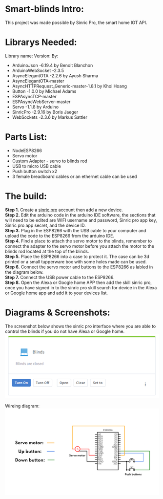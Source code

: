 # Smart-blinds Intro:

This project was made possible by Sinric Pro, the smart home IOT API.

# Librarys Needed:
Library name:             Version:        By:
- ArduinoJson             -6.19.4         by Benoit Blanchon
- ArduinoWebSocket        -2.3.5
- AsyncElegantOTA         -2.2.6          by Ayush Sharma
- AsyncElegantOTA-master
- AsyncHTTPRequest_Generic-master-1.8.1 by Khoi Hoang
- Button                  -1.0.0          by Michael Adams
- ESPAsyncTCP-master
- ESPAsyncWebServer-master
- Servo                   -1.1.8          by Arduino
- SinricPro               -2.9.16         by Boris Jaeger
- WebSockets              -2.3.6          by Markus Sattler


# Parts List:
- NodeESP8266 <br/>
- Servo motor <br/>
- Custom Adapter - servo to blinds rod <br/>
- USB to micro USB cable <br/>
- Push button switch x2 <br/>
- 3 female breadboard cables or an ethernet cable can be used <br/>

# The build:
**Step 1.** Create a [sinric pro](https://sinric.pro/) account then add a new device. <br/>
**Step 2.** Edit the arduino code in the arduino IDE software, the sections that will need to be edited are WIFI username and password, Sinric pro app key, Sinric pro app secret, and the device ID. <br/>
**Step 3.** Plug in the ESP8266 with the USB cable to your computer and upload the code to the ESP8266 from the arduino IDE. <br/>
**Step 4.** Find a place to attach the servo motor to the blinds, remember to connect the adapter to the servo motor before you attach the motor to the blinds rod located at the top of the blinds. <br/>
**Step 5.** Place the ESP8266 into a case to protect it. The case can be 3d printed or a small tupperware box with some holes made can be used. <br/>
**Step 6.** Connect the servo motor and buttons to the ESP8266 as labled in the diagram below. <br/>
**Step 7.** Connect the USB power cable to the ESP8266. <br/>
**Step 8.** Open the Alexa or Google home APP then add the skill sinric pro, once you have signed in to the sinric pro skill search for device in the Alexa or Google home app and add it to your devices list. <br/>


# Diagrams & Screenshots:
The screenshot below shows the sinric pro interface where you are able to control the blinds if you do not have Alexa or Google home.
![sinric pro interface](interface.PNG)

Wireing diagram:
![wireing diagram](diagram.png)

